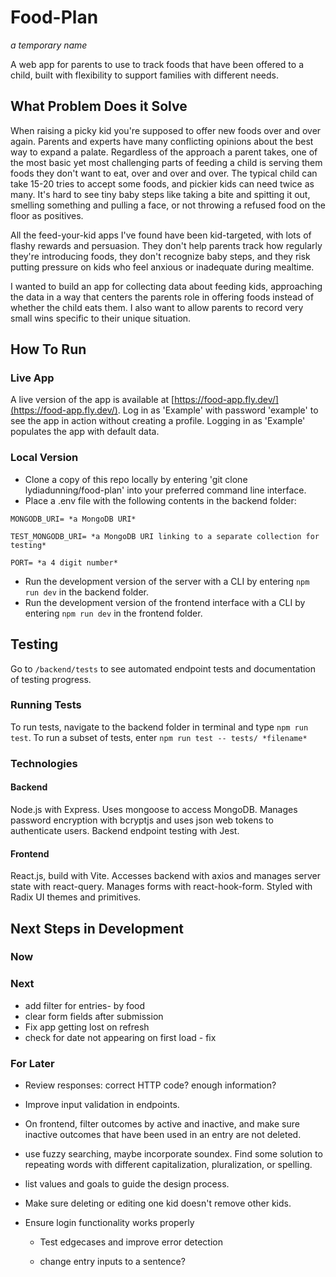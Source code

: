 # Food-Plan

_a temporary name_

A web app for parents to use to track foods that have been offered to a child, built with flexibility to support families with different needs.

## What Problem Does it Solve

When raising a picky kid you're supposed to offer new foods over and over again.
Parents and experts have many conflicting opinions about the best way to expand a palate. Regardless of the approach a parent takes, one of the most basic yet most challenging parts of feeding a child is serving them foods they don't want to eat, over and over and over. The typical child can take 15-20 tries to accept some foods, and pickier kids can need twice as many. It's hard to see tiny baby steps like taking a bite and spitting it out, smelling something and pulling a face, or not throwing a refused food on the floor as positives.

All the feed-your-kid apps I've found have been kid-targeted, with lots of flashy rewards and persuasion.
They don't help parents track how regularly they're introducing foods, they don't recognize baby steps, and they risk putting pressure on kids who feel anxious or inadequate during mealtime.

I wanted to build an app for collecting data about feeding kids, approaching the data in a way that centers the parents role in offering foods instead of whether the child eats them. I also want to allow parents to record very small wins specific to their unique situation.

## How To Run

### Live App

A live version of the app is available at [https://food-app.fly.dev/](https://food-app.fly.dev/).
Log in as 'Example' with password 'example' to see the app in action without creating a profile.
Logging in as 'Example' populates the app with default data.

### Local Version

- Clone a copy of this repo locally by entering 'git clone lydiadunning/food-plan' into your preferred command line interface.
- Place a .env file with the following contents in the backend folder:

```
MONGODB_URI= *a MongoDB URI*

TEST_MONGODB_URI= *a MongoDB URI linking to a separate collection for testing*

PORT= *a 4 digit number*
```

- Run the development version of the server with a CLI by entering `npm run dev` in the backend folder.
- Run the development version of the frontend interface with a CLI by entering `npm run dev` in the frontend folder.

## Testing

Go to `/backend/tests` to see automated endpoint tests and documentation of testing progress.

### Running Tests

To run tests, navigate to the backend folder in terminal and type `npm run test`. To run a subset of tests, enter `npm run test -- tests/ *filename* `

### Technologies

#### Backend

Node.js with Express. Uses mongoose to access MongoDB. Manages password encryption with bcryptjs and uses json web tokens to authenticate users. Backend endpoint testing with Jest.

#### Frontend

React.js, build with Vite. Accesses backend with axios and manages server state with react-query. Manages forms with react-hook-form. Styled with Radix UI themes and primitives.

## Next Steps in Development

### Now

### Next

- add filter for entries- by food
- clear form fields after submission
- Fix app getting lost on refresh
- check for date not appearing on first load - fix

### For Later

- Review responses: correct HTTP code? enough information?
- Improve input validation in endpoints.

- On frontend, filter outcomes by active and inactive, and make sure inactive outcomes that have been used in an entry are not deleted.

- use fuzzy searching, maybe incorporate soundex. Find some solution to repeating words with different capitalization, pluralization, or spelling.

- list values and goals to guide the design process.

- Make sure deleting or editing one kid doesn't remove other kids.
- Ensure login functionality works properly
  - Test edgecases and improve error detection

  - change entry inputs to a sentence? 